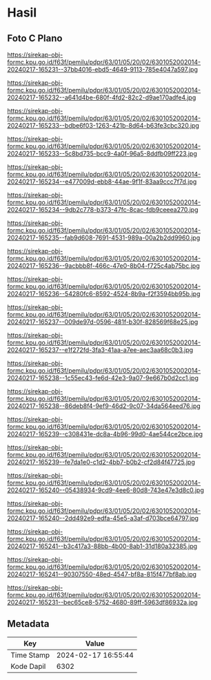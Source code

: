 # Hasil

## Foto C Plano

https://sirekap-obj-formc.kpu.go.id/f63f/pemilu/pdpr/63/01/05/20/02/6301052002014-20240217-165231--37bb4016-ebd5-4649-9113-785e4047a597.jpg

https://sirekap-obj-formc.kpu.go.id/f63f/pemilu/pdpr/63/01/05/20/02/6301052002014-20240217-165232--a641d4be-680f-4fd2-82c2-d9ae170adfe4.jpg

https://sirekap-obj-formc.kpu.go.id/f63f/pemilu/pdpr/63/01/05/20/02/6301052002014-20240217-165233--bdbe6f03-1263-421b-8d64-b63fe3cbc320.jpg

https://sirekap-obj-formc.kpu.go.id/f63f/pemilu/pdpr/63/01/05/20/02/6301052002014-20240217-165233--5c8bd735-bcc9-4a0f-96a5-8ddfb09ff223.jpg

https://sirekap-obj-formc.kpu.go.id/f63f/pemilu/pdpr/63/01/05/20/02/6301052002014-20240217-165234--e477009d-ebb8-44ae-9f1f-83aa9ccc7f7d.jpg

https://sirekap-obj-formc.kpu.go.id/f63f/pemilu/pdpr/63/01/05/20/02/6301052002014-20240217-165234--9db2c778-b373-47fc-8cac-fdb9ceeea270.jpg

https://sirekap-obj-formc.kpu.go.id/f63f/pemilu/pdpr/63/01/05/20/02/6301052002014-20240217-165235--fab9d608-7691-4531-989a-00a2b2dd9960.jpg

https://sirekap-obj-formc.kpu.go.id/f63f/pemilu/pdpr/63/01/05/20/02/6301052002014-20240217-165236--9acbbb8f-466c-47e0-8b04-f725c4ab75bc.jpg

https://sirekap-obj-formc.kpu.go.id/f63f/pemilu/pdpr/63/01/05/20/02/6301052002014-20240217-165236--54280fc6-8592-4524-8b9a-f2f3594bb95b.jpg

https://sirekap-obj-formc.kpu.go.id/f63f/pemilu/pdpr/63/01/05/20/02/6301052002014-20240217-165237--009de97d-0596-481f-b30f-828569f68e25.jpg

https://sirekap-obj-formc.kpu.go.id/f63f/pemilu/pdpr/63/01/05/20/02/6301052002014-20240217-165237--e1f272fd-3fa3-41aa-a7ee-aec3aa68c0b3.jpg

https://sirekap-obj-formc.kpu.go.id/f63f/pemilu/pdpr/63/01/05/20/02/6301052002014-20240217-165238--1c55ec43-fe6d-42e3-9a07-9e667b0d2cc1.jpg

https://sirekap-obj-formc.kpu.go.id/f63f/pemilu/pdpr/63/01/05/20/02/6301052002014-20240217-165238--86deb8f4-9ef9-46d2-9c07-34da564eed76.jpg

https://sirekap-obj-formc.kpu.go.id/f63f/pemilu/pdpr/63/01/05/20/02/6301052002014-20240217-165239--c308431e-dc8a-4b96-99d0-4ae544ce2bce.jpg

https://sirekap-obj-formc.kpu.go.id/f63f/pemilu/pdpr/63/01/05/20/02/6301052002014-20240217-165239--fe7da1e0-c1d2-4bb7-b0b2-cf2d84f47725.jpg

https://sirekap-obj-formc.kpu.go.id/f63f/pemilu/pdpr/63/01/05/20/02/6301052002014-20240217-165240--05438934-9cd9-4ee6-80d8-743e47e3d8c0.jpg

https://sirekap-obj-formc.kpu.go.id/f63f/pemilu/pdpr/63/01/05/20/02/6301052002014-20240217-165240--2dd492e9-edfa-45e5-a3af-d703bce64797.jpg

https://sirekap-obj-formc.kpu.go.id/f63f/pemilu/pdpr/63/01/05/20/02/6301052002014-20240217-165241--b3c417a3-88bb-4b00-8ab1-31d180a32385.jpg

https://sirekap-obj-formc.kpu.go.id/f63f/pemilu/pdpr/63/01/05/20/02/6301052002014-20240217-165241--90307550-48ed-4547-bf8a-815f477bf8ab.jpg

https://sirekap-obj-formc.kpu.go.id/f63f/pemilu/pdpr/63/01/05/20/02/6301052002014-20240217-165231--bec65ce8-5752-4680-89ff-5963df86932a.jpg


## Metadata

| Key        | Value               |
| ---------- | ------------------- |
| Time Stamp | 2024-02-17 16:55:44 |
| Kode Dapil | 6302                |



